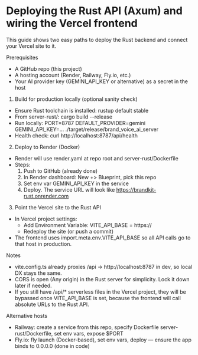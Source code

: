 # Deploying the Rust API (Axum) and wiring the Vercel frontend

This guide shows two easy paths to deploy the Rust backend and connect your Vercel site to it.

Prerequisites
- A GitHub repo (this project)
- A hosting account (Render, Railway, Fly.io, etc.)
- Your AI provider key (GEMINI_API_KEY or alternative) as a secret in the host

1) Build for production locally (optional sanity check)
- Ensure Rust toolchain is installed: rustup default stable
- From server-rust/: cargo build --release
- Run locally: PORT=8787 DEFAULT_PROVIDER=gemini GEMINI_API_KEY=... ./target/release/brand_voice_ai_server
- Health check: curl http://localhost:8787/api/health

2) Deploy to Render (Docker)
- Render will use render.yaml at repo root and server-rust/Dockerfile
- Steps:
  1. Push to GitHub (already done)
  2. In Render dashboard: New +> Blueprint, pick this repo
  3. Set env var GEMINI_API_KEY in the service
  4. Deploy. The service URL will look like https://brandkit-rust.onrender.com

3) Point the Vercel site to the Rust API
- In Vercel project settings:
  - Add Environment Variable: VITE_API_BASE = https://<your-rust-api-host>
  - Redeploy the site (or push a commit)
- The frontend uses import.meta.env.VITE_API_BASE so all API calls go to that host in production.

Notes
- vite.config.ts already proxies /api -> http://localhost:8787 in dev, so local DX stays the same.
- CORS is open (Any origin) in the Rust server for simplicity. Lock it down later if needed.
- If you still have /api/* serverless files in the Vercel project, they will be bypassed once VITE_API_BASE is set, because the frontend will call absolute URLs to the Rust API.

Alternative hosts
- Railway: create a service from this repo, specify Dockerfile server-rust/Dockerfile, set env vars, expose $PORT
- Fly.io: fly launch (Docker-based), set env vars, deploy — ensure the app binds to 0.0.0.0 (done in code)

